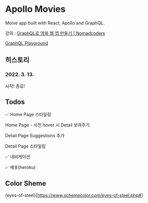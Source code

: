 # Apollo Movies

Moive app built with React, Apollo and GraphQL.

강의 : [GraphQL로 영화 웹 앱 만들기 | Nomadcoders](https://nomadcoders.co/react-graphql-for-beginners)

[GraphQL Playground](https://movieql2.vercel.app/)

## 히스토리

### 2022. 3. 13.

시작! 종료!

## Todos

✅ Home Page 스타일링

Home Page - 사진 hover 시 Detail 보여주기

Detail Page Suggestions 추가

Detail Page 스타일링

✅ 네비게이션

✅ 배포(heroku)

## Color Sheme

(eyes-of-steel)[https://www.schemecolor.com/eyes-of-steel.php#]
